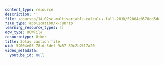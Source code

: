 ```yaml
---
content_type: resource
description: ''
file: /courses/18-02sc-multivariable-calculus-fall-2010/52004e0578cd5def9a5789c2b2f17a20_oET16XXfcCI.vtt
file_type: application/x-subrip
learning_resource_types: []
ocw_type: OCWFile
resourcetype: Other
title: 3play caption file
uid: 52004e05-78cd-5def-9a57-89c2b2f17a20
video_metadata:
  youtube_id: null
---
```

